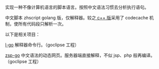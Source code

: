实现一种不像计算机语言的脚本语言。按照中文语法习惯去分析执行语句。

中文脚本 zhscript golang 版，仅解释器。较之[ c++ 版](https://github.com/zzzzzzzzzzz0/zhscript)采用了 codecache 机制，使所有代码段只解析一次。

以下是相关项目：

[l-go](https://github.com/zzzzzzzzzzz0/l-go) 解释器命令行。（goclipse 工程）

[zsp-go](https://github.com/zzzzzzzzzzz0/zsp-go) 中文语法的动态网页。服务器端直接解释，不似 jsp、php 般再编译。（goclipse 工程）